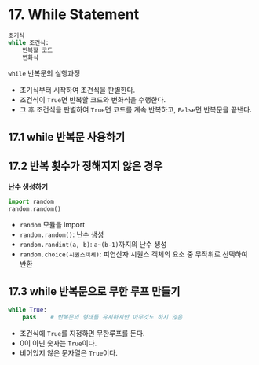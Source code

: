 # 17. While Statement

```python
초기식
while 조건식:
    반복할 코드
    변화식
```

`while` 반복문의 실행과정

- 초기식부터 시작하여 조건식을 판별한다.
- 조건식이 `True`면 반복할 코드와 변화식을 수행한다.
- 그 후 조건식을 판별하여 `True`면 코드를 계속 반복하고, `False`면 반복문을 끝낸다.



## 17.1 while 반복문 사용하기



## 17.2 반복 횟수가 정해지지 않은 경우

**난수 생성하기**

```python
import random
random.random()
```

- `random` 모듈을 import
- `random.random()`: 난수 생성
- `random.randint(a, b)`: `a~(b-1)`까지의 난수 생성
- `random.choice(시퀀스객체)`: 피연산자 시퀀스 객체의 요소 중 무작위로 선택하여 반환



## 17.3 while 반복문으로 무한 루프 만들기

```python
while True:
    pass 	# 반복문의 형태를 유지하지만 아무것도 하지 않음
```

- 조건식에 `True`를 지정하면 무한루프를 돈다.
- 0이 아닌 숫자는 `True`이다.
- 비어있지 않은 문자열은 `True`이다.